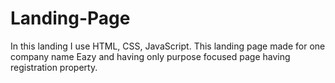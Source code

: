 # Landing-Page
In this landing I use HTML, CSS, JavaScript. This landing page made for one company name Eazy and having only purpose focused page having registration property. 
